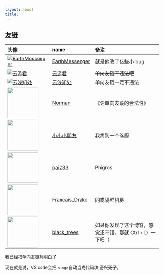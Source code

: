```yaml
---
layout: about
title: 
---
```


## 友链

| 头像                                                                                                                                                   | name                                                       | 备注                                                       |
| :----------------------------------------------------------------------------------------------------------------------------------------------------- | :--------------------------------------------------------- | :--------------------------------------------------------- |
| [![EarthMessenger](https://avatars.githubusercontent.com/u/49364506?v=4&s=100)](https://earthmessenger.github.io)                                           | [EarthMessenger](https://earthmessenger.github.io)            | 就是他改了亿些小 bug                                       |
| [![云游君](https://avatars.githubusercontent.com/u/25154432?v=4&s=100)](https://www.yunyoujun.cn)                                                           | [云游君](https://www.yunyoujun.cn)                            | ~~单向友链不违法吧~~                                      |
| [![云浅知处](https://yunqian-qwq.github.io/images/avatar.png)](https://yunqian-qwq.github.io/)                                                              | [云浅知处](https://yunqian-qwq.github.io/)                    | 单向友链一定不违法                                         |
| [<img src="https://cdn.jsdelivr.net/gh/fat-old-eight/fat-old-eight.github.io@main/assets/pic/favicon.ico" width=100xp>](https://zxt688.top/)         | [Norman](https://zxt688.top/)                                 | 《论单向友联的合法性》                                     |
| [<img src="https://lijiaan.top/usr/themes/Aria/favicon.ico" width=100xp>](https://lijiaan.top/)                                                       | [小小小朋友](https://lijiaan.top/)                            | 我找到一个洛厨                                             |
| [<img src="https://blog.pai233.top/img/avatar.jpg" width=100xp>](https://blog.pai233.top)                                                             | [pai233](https://blog.pai233.top)                             | Phigros                                                    |
| [<img src="https://api.yimian.xyz/img/?path=imgbed/img_6bbb7f2_100x100_8_null_normal.jpeg" width=100xp>](https://www.cnblogs.com/Fran-CENSORED-Cwoi/) | [Francais_Drake](https://www.cnblogs.com/Fran-CENSORED-Cwoi/) | 同或隔壁机房                                               |
| [<img src="https://hylwxqwq.github.io/img/logo.jpg" width=100xp>](https://hylwxqwq.github.io/)                                                       | [black_trees](https://hylwxqwq.github.io/)                    | 如果你发现了这个博客，感觉还不错，那就 Ctrl + D  一下吧（ |

~~我已经把单向友链玩明白了~~

现在就是说，VS code会把 `<img>`自动当成代码块,~~高兴死了~~。